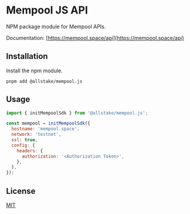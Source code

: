 # Mempool JS API

NPM package module for Mempool APIs.

Documentation: [https://mempool.space/api](https://mempool.space/api)

## Installation

Install the npm module.

```shell
pnpm add @allstake/mempool.js
````

## Usage
```js
import { initMempoolSdk } from '@allstake/mempool.js';

const mempool = initMempoolSdk({
  hostname: 'mempool.space',
  network: 'testnet',
  ssl: true,
  config: {
    headers: {
      authorization: '<Authorization Token>',
    },
  },
});
```

## License
[MIT](https://choosealicense.com/licenses/mit)
